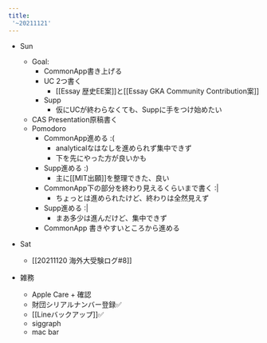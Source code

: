 ```yaml
---
title:
 '~20211121'
---
```


- Sun
    - Goal:
        - CommonApp書き上げる
        - UC 2つ書く
            - [[Essay 歴史EE案]]と[[Essay GKA Community Contribution案]]
        - Supp
            - 仮にUCが終わらなくても、Suppに手をつけ始めたい
    - CAS Presentation原稿書く
    - Pomodoro
        - CommonApp進める :(
            - analyticalなはなしを進められず集中できず
            - 下を先にやった方が良いかも
        - Supp進める :)
            - 主に[[MIT出願]]を整理できた、良い
        - CommonApp下の部分を終わり見えるくらいまで書く :|
            - ちょっとは進められたけど、終わりは全然見えず
        - Supp進める :|
            - まあ多少は進んだけど、集中できず
        - CommonApp 書きやすいところから進める

- Sat
    - [[20211120 海外大受験ログ#8]]


- 雑務
    - Apple Care + 確認
    - 財団シリアルナンバー登録✅
    - [[Lineバックアップ]]✅
    - siggraph
    - mac bar
